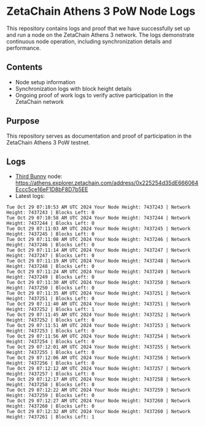 # ZetaChain Athens 3 PoW Node Logs
This repository contains logs and proof that we have successfully set up and run a node on the ZetaChain Athens 3 network. The logs demonstrate continuous node operation, including synchronization details and performance.

## Contents
- Node setup information
- Synchronization logs with block height details
- Ongoing proof of work logs to verify active participation in the ZetaChain network

## Purpose
This repository serves as documentation and proof of participation in the ZetaChain Athens 3 PoW testnet.

## Logs

- [Third Bunny](https://thirdbunny.xyz/) node: https://athens.explorer.zetachain.com/address/0x225254d35dE666064Eccc5ce16eF1D8bF8D7b5EE
- Latest logs:
```
Tue Oct 29 07:10:53 AM UTC 2024 Your Node Height: 7437243 | Network Height: 7437243 | Blocks Left: 0
Tue Oct 29 07:10:58 AM UTC 2024 Your Node Height: 7437244 | Network Height: 7437244 | Blocks Left: 0
Tue Oct 29 07:11:03 AM UTC 2024 Your Node Height: 7437245 | Network Height: 7437245 | Blocks Left: 0
Tue Oct 29 07:11:08 AM UTC 2024 Your Node Height: 7437246 | Network Height: 7437246 | Blocks Left: 0
Tue Oct 29 07:11:14 AM UTC 2024 Your Node Height: 7437247 | Network Height: 7437247 | Blocks Left: 0
Tue Oct 29 07:11:19 AM UTC 2024 Your Node Height: 7437248 | Network Height: 7437248 | Blocks Left: 0
Tue Oct 29 07:11:24 AM UTC 2024 Your Node Height: 7437249 | Network Height: 7437249 | Blocks Left: 0
Tue Oct 29 07:11:30 AM UTC 2024 Your Node Height: 7437250 | Network Height: 7437250 | Blocks Left: 0
Tue Oct 29 07:11:35 AM UTC 2024 Your Node Height: 7437251 | Network Height: 7437251 | Blocks Left: 0
Tue Oct 29 07:11:40 AM UTC 2024 Your Node Height: 7437251 | Network Height: 7437252 | Blocks Left: 1
Tue Oct 29 07:11:45 AM UTC 2024 Your Node Height: 7437252 | Network Height: 7437252 | Blocks Left: 0
Tue Oct 29 07:11:51 AM UTC 2024 Your Node Height: 7437253 | Network Height: 7437253 | Blocks Left: 0
Tue Oct 29 07:11:56 AM UTC 2024 Your Node Height: 7437254 | Network Height: 7437254 | Blocks Left: 0
Tue Oct 29 07:12:01 AM UTC 2024 Your Node Height: 7437255 | Network Height: 7437255 | Blocks Left: 0
Tue Oct 29 07:12:06 AM UTC 2024 Your Node Height: 7437256 | Network Height: 7437256 | Blocks Left: 0
Tue Oct 29 07:12:12 AM UTC 2024 Your Node Height: 7437257 | Network Height: 7437257 | Blocks Left: 0
Tue Oct 29 07:12:17 AM UTC 2024 Your Node Height: 7437258 | Network Height: 7437258 | Blocks Left: 0
Tue Oct 29 07:12:22 AM UTC 2024 Your Node Height: 7437259 | Network Height: 7437259 | Blocks Left: 0
Tue Oct 29 07:12:27 AM UTC 2024 Your Node Height: 7437260 | Network Height: 7437260 | Blocks Left: 0
Tue Oct 29 07:12:32 AM UTC 2024 Your Node Height: 7437260 | Network Height: 7437261 | Blocks Left: 1
```
